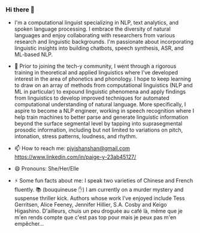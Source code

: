 ### Hi there 👋

<!--
**pjyi/pjyi** is a ✨ _special_ ✨ repository because its `README.md` (this file) appears on your GitHub profile.



--> 
- I'm a computational linguist specializing in NLP, text analytics, and spoken language processing. I embrace the diversity of natural languages and enjoy collaborating with researchers from various research and linguistic backgrounds. I'm passionate about incorporating linguistic insights into building chatbots, speech synthesis, ASR, and ML-based NLP.


- 💬 Prior to joining the tech-y community, I went through a rigorous training in theoretical and applied linguistics where I've developed interest in the area of phonetics and phonology. I hope to keep learning to draw on an array of methods from computational linguistics (NLP and ML in particular) to expound linguistic phenomena and apply findings from linguistics to develop improved techniques for automated computational understanding of natural language.  More specifically, I aspire to become a NLP engineer, working in speech recognition where I help train machines to better parse and 
generate linguistic information beyond the surface segmental level by tapping into suprasegmental prosodic information, including but not limited to variations on pitch, intonation, stress patterns, loudness, and rhythm. 

- 📫 How to reach me: pjyishanshan@gmail.com 
https://www.linkedin.com/in/paige-y-23ab45127/

- 😄 Pronouns: She/Her/Elle
- ⚡ Some fun facts about me:
I speak two varieties of Chinese and French fluently.
:books: (bouquineuse :raised_hand:) I am currently on a murder mystery and suspense thriller kick. Authors whose work I’ve enjoyed include Tess Gerritsen, Alice Feeney, Jennifer Hillier, S.A. Cosby and Keigo Higashino.
D'ailleurs, chuis un peu droguée au café là, même que je m'en rends compte que c'est pas top pour   mais je peux pas m'en empêcher...

